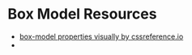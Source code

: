 # Box Model Resources

- [box-model properties visually by cssreference.io](https://cssreference.io/box-model/)
- 